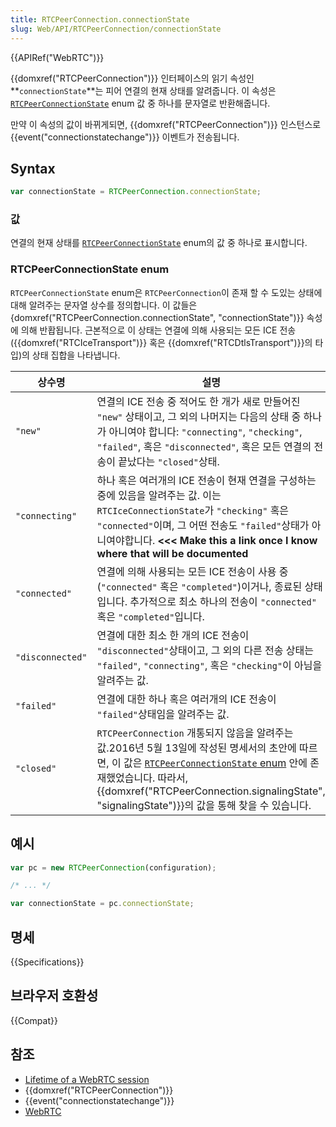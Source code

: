 ```yaml
---
title: RTCPeerConnection.connectionState
slug: Web/API/RTCPeerConnection/connectionState
---
```

{{APIRef("WebRTC")}}

{{domxref("RTCPeerConnection")}} 인터페이스의 읽기 속성인 **`connectionState`**는 피어 연결의 현재 상태를 알려줍니다. 이 속성은 [`RTCPeerConnectionState`](#RTCPeerConnectionState_enum) enum 값 중 하나를 문자열로 반환해줍니다.

만약 이 속성의 값이 바뀌게되면, {{domxref("RTCPeerConnection")}} 인스턴스로 {{event("connectionstatechange")}} 이벤트가 전송됩니다.

## Syntax

```js
var connectionState = RTCPeerConnection.connectionState;
```

### 값

연결의 현재 상태를 [`RTCPeerConnectionState`](#RTCPeerConnectionState_enum) enum의 값 중 하나로 표시합니다.

### RTCPeerConnectionState enum

`RTCPeerConnectionState` enum은 `RTCPeerConnection`이 존재 할 수 도있는 상태에 대해 알려주는 문자열 상수를 정의합니다. 이 값들은 {domxref("RTCPeerConnection.connectionState", "connectionState")}} 속성에 의해 반홥됩니다. 근본적으로 이 상태는 연결에 의해 사용되는 모든 ICE 전송 ({{domxref("RTCIceTransport")}} 혹은 {{domxref("RTCDtlsTransport")}}의 타입)의 상태 집합을 나타냅니다.

| 상수명           | 설명                                                                                                                                                                                                                                                                                                                       |
| ---------------- | -------------------------------------------------------------------------------------------------------------------------------------------------------------------------------------------------------------------------------------------------------------------------------------------------------------------------- |
| `"new"`          | 연결의 ICE 전송 중 적어도 한 개가 새로 만들어진 `"new"` 상태이고, 그 외의 나머지는 다음의 상태 중 하나가 아니여야 합니다: `"connecting"`, `"checking"`, `"failed"`, 혹은 `"disconnected"`, 혹은 모든 연결의 전송이 끝났다는 `"closed"`상태.                                                                                |
| `"connecting"`   | 하나 혹은 여러개의 ICE 전송이 현재 연결을 구성하는 중에 있음을 알려주는 값. 이는 `RTCIceConnectionState`가 `"checking"` 혹은 `"connected"`이며, 그 어떤 전송도 `"failed"`상태가 아니여야합니다. **<<< Make this a link once I know where that will be documented**                                                         |
| `"connected"`    | 연결에 의해 사용되는 모든 ICE 전송이 사용 중 (`"connected"` 혹은 `"completed"`)이거나, 종료된 상태입니다. 추가적으로 최소 하나의 전송이 `"connected"` 혹은 `"completed"`입니다.                                                                                                                                            |
| `"disconnected"` | 연결에 대한 최소 한 개의 ICE 전송이 `"disconnected"`상태이고, 그 외의 다른 전송 상태는 `"failed"`, `"connecting"`, 혹은 `"checking"`이 아님을 알려주는 값.                                                                                                                                                                 |
| `"failed"`       | 연결에 대한 하나 혹은 여러개의 ICE 전송이 `"failed"`상태임을 알려주는 값.                                                                                                                                                                                                                                                  |
| `"closed"`       | `RTCPeerConnection` 개통되지 않음을 알려주는 값.2016년 5월 13일에 작성된 명세서의 초안에 따르면, 이 값은 [`RTCPeerConnectionState` enum](#RTCPeerConnectionState_enum) 안에 존재했었습니다. 따라서, {{domxref("RTCPeerConnection.signalingState", "signalingState")}}의 값을 통해 찾을 수 있습니다. |

## 예시

```js
var pc = new RTCPeerConnection(configuration);

/* ... */

var connectionState = pc.connectionState;
```

## 명세

{{Specifications}}

## 브라우저 호환성

{{Compat}}

## 참조

- [Lifetime of a WebRTC session](/ko/docs/Web/API/WebRTC_API/Session_lifetime)
- {{domxref("RTCPeerConnection")}}
- {{event("connectionstatechange")}}
- [WebRTC](/ko/docs/Web/Guide/API/WebRTC)
